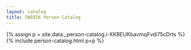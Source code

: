 ```yaml
---
layout: catalog
title: SWERIK Person Catalog
---
```

{% assign p = site.data._person-catalog.i-XKBEUKbavmqFvdi75cDrts %}
{% include person-catalog.html p=p %}

